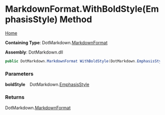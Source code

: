 # MarkdownFormat\.WithBoldStyle\(EmphasisStyle\) Method

[Home](../../../README.md)

**Containing Type**: DotMarkdown\.[MarkdownFormat](../README.md)

**Assembly**: DotMarkdown\.dll

```csharp
public DotMarkdown.MarkdownFormat WithBoldStyle(DotMarkdown.EmphasisStyle boldStyle)
```

### Parameters

**boldStyle** &ensp; DotMarkdown\.[EmphasisStyle](../../EmphasisStyle/README.md)

### Returns

DotMarkdown\.[MarkdownFormat](../README.md)


